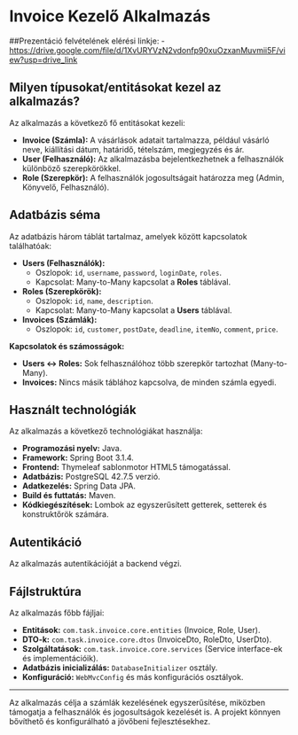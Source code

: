 # Invoice Kezelő Alkalmazás

##Prezentáció felvételének elérési linkje:
-https://drive.google.com/file/d/1XvURYVzN2vdonfp90xuOzxanMuvmii5F/view?usp=drive_link

## Milyen típusokat/entitásokat kezel az alkalmazás?

Az alkalmazás a következő fő entitásokat kezeli:
- **Invoice (Számla):** A vásárlások adatait tartalmazza, például vásárló neve, kiállítási dátum, határidő, tételszám, megjegyzés és ár.
- **User (Felhasználó):** Az alkalmazásba bejelentkezhetnek a felhasználók különböző szerepkörökkel.
- **Role (Szerepkör):** A felhasználók jogosultságait határozza meg (Admin, Könyvelő, Felhasználó).

## Adatbázis séma

Az adatbázis három táblát tartalmaz, amelyek között kapcsolatok találhatóak:
- **Users (Felhasználók):**
  - Oszlopok: `id`, `username`, `password`, `loginDate`, `roles`.
  - Kapcsolat: Many-to-Many kapcsolat a **Roles** táblával.
- **Roles (Szerepkörök):**
  - Oszlopok: `id`, `name`, `description`.
  - Kapcsolat: Many-to-Many kapcsolat a **Users** táblával.
- **Invoices (Számlák):**
  - Oszlopok: `id`, `customer`, `postDate`, `deadline`, `itemNo`, `comment`, `price`.

**Kapcsolatok és számosságok:**
- **Users ↔ Roles:** Sok felhasználóhoz több szerepkör tartozhat (Many-to-Many).
- **Invoices:** Nincs másik táblához kapcsolva, de minden számla egyedi.

## Használt technológiák

Az alkalmazás a következő technológiákat használja:
- **Programozási nyelv:** Java.
- **Framework:** Spring Boot 3.1.4.
- **Frontend:** Thymeleaf sablonmotor HTML5 támogatással.
- **Adatbázis:** PostgreSQL 42.7.5 verzió.
- **Adatkezelés:** Spring Data JPA.
- **Build és futtatás:** Maven.
- **Kódkiegészítések:** Lombok az egyszerűsített getterek, setterek és konstruktőrök számára.

## Autentikáció

Az alkalmazás autentikációját a backend végzi.

## Fájlstruktúra

Az alkalmazás főbb fájljai:
- **Entitások:** `com.task.invoice.core.entities` (Invoice, Role, User).
- **DTO-k:** `com.task.invoice.core.dtos` (InvoiceDto, RoleDto, UserDto).
- **Szolgáltatások:** `com.task.invoice.core.services` (Service interface-ek és implementációik).
- **Adatbázis inicializálás:** `DatabaseInitializer` osztály.
- **Konfiguráció:** `WebMvcConfig` és más konfigurációs osztályok.

---

Az alkalmazás célja a számlák kezelésének egyszerűsítése, miközben támogatja a felhasználók és jogosultságok kezelését is. A projekt könnyen bővíthető és konfigurálható a jövőbeni fejlesztésekhez.
